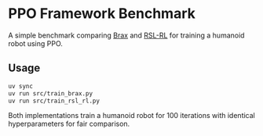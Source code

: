# PPO Framework Benchmark

A simple benchmark comparing [Brax](https://github.com/google/brax) and [RSL-RL](https://github.com/leggedrobotics/rsl_rl) for training a humanoid robot using PPO.

## Usage

```bash
uv sync
uv run src/train_brax.py
uv run src/train_rsl_rl.py
```

Both implementations train a humanoid robot for 100 iterations with identical hyperparameters for fair comparison.



